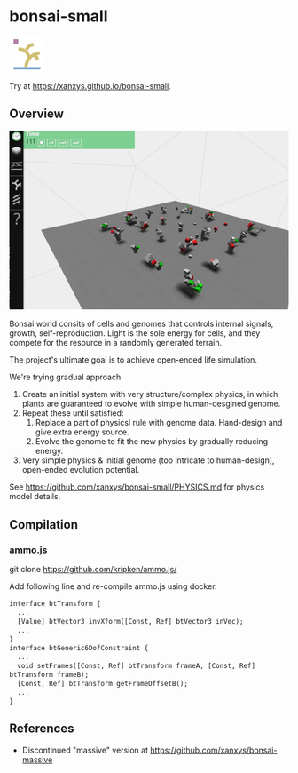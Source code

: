 # bonsai-small
![logo](/favicon.png)

Try at https://xanxys.github.io/bonsai-small.

## Overview
![Screenvideo](/summary.gif)

Bonsai world consits of cells and genomes that controls internal signals, growth, self-reproduction.
Light is the sole energy for cells, and they compete for the resource in a randomly generated terrain.

The project's ultimate goal is to achieve open-ended life simulation.

We're trying gradual approach.

1. Create an initial system with very structure/complex physics, in which plants are guaranteed to evolve with simple human-desgined genome.
2. Repeat these until satisfied:
    1. Replace a part of physicsl rule with genome data. Hand-design and give extra energy source.
    2. Evolve the genome to fit the new physics by gradually reducing energy.
3. Very simple physics & initial genome (too intricate to human-design), open-ended evolution potential.


See https://github.com/xanxys/bonsai-small/PHYSICS.md for physics model details.

## Compilation

### ammo.js
git clone https://github.com/kripken/ammo.js/

Add following line and re-compile ammo.js using docker.
```
interface btTransform {
  ...
  [Value] btVector3 invXform([Const, Ref] btVector3 inVec);
  ...
}
interface btGeneric6DofConstraint {
  ...
  void setFrames([Const, Ref] btTransform frameA, [Const, Ref] btTransform frameB);
  [Const, Ref] btTransform getFrameOffsetB();
  ...
}
```


## References

* Discontinued "massive" version at https://github.com/xanxys/bonsai-massive

